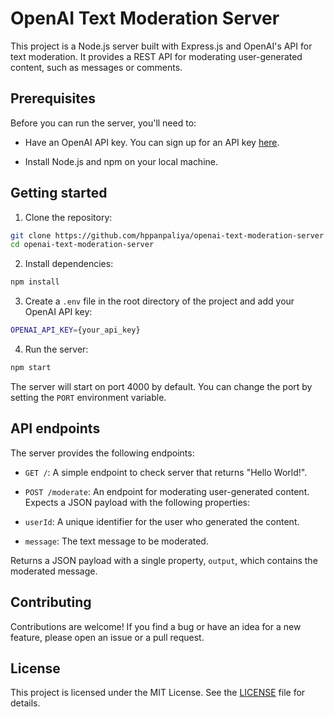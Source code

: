 # OpenAI Text Moderation Server

This project is a Node.js server built with Express.js and OpenAI's API for text moderation. It provides a REST API for moderating user-generated content, such as messages or comments.

## Prerequisites

Before you can run the server, you'll need to:

- Have an OpenAI API key. You can sign up for an API key [here](https://beta.openai.com/signup/).

- Install Node.js and npm on your local machine.

## Getting started

1. Clone the repository:


```bash
git clone https://github.com/hppanpaliya/openai-text-moderation-server
cd openai-text-moderation-server
```

2. Install dependencies:

```bash
npm install
```

3. Create a `.env` file in the root directory of the project and add your OpenAI API key:

```bash
OPENAI_API_KEY={your_api_key}
```

4. Run the server:

```bash
npm start
```

The server will start on port 4000 by default. You can change the port by setting the `PORT` environment variable.

## API endpoints

The server provides the following endpoints:

- `GET /`: A simple endpoint to check server that returns "Hello World!".

- `POST /moderate`: An endpoint for moderating user-generated content. Expects a JSON payload with the following properties:

- `userId`: A unique identifier for the user who generated the content.

- `message`: The text message to be moderated.

Returns a JSON payload with a single property, `output`, which contains the moderated message.

## Contributing

Contributions are welcome! If you find a bug or have an idea for a new feature, please open an issue or a pull request.

## License

This project is licensed under the MIT License. See the [LICENSE](LICENSE) file for details.
